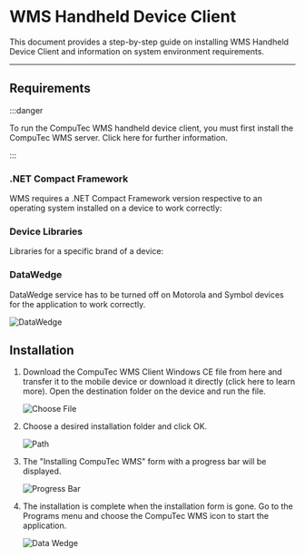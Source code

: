 # WMS Handheld Device Client

This document provides a step-by-step guide on installing WMS Handheld Device Client and information on system environment requirements.

---

## Requirements

:::danger

To run the CompuTec WMS handheld device client, you must first install the CompuTec WMS server. Click here for further information.

:::

### .NET Compact Framework

WMS requires a .NET Compact Framework version respective to an operating system installed on a device to work correctly:

<!-- | **For Windows CE**                         | [Download](./media/windows%20ce.zip)                              | -->
<!-- |--------------------------------------------|-------------------------------------------------------------------| -->
<!-- | **For: Windows Mobile, Handheld Compact**  | [Download](./media/windows%20mobile%20i%20handheld%20compact.zip) | -->

### Device Libraries

Libraries for a specific brand of a device:

<!-- | Intermec with Windows CE 5 and Windows Mobile 5 | [Download](./media/win%20ce%205%20i%20wm%205.zip) | -->
<!-- |:-----------------------------------------------:|---------------------| -->
<!-- | Intermec with Windows CE 6 and Windows Mobile 6 | [Download](./media/win%20ce%206%20i%20wm6.zip)            | -->
<!-- | Symbol                     | [Download](./media/symbol.zip)            | -->

### DataWedge

DataWedge service has to be turned off on Motorola and Symbol devices for the application to work correctly.

![DataWedge](./media/data-wedge.webp)

## Installation

1. Download the CompuTec WMS Client Windows CE file from here and transfer it to the mobile device or download it directly (click here to learn more). Open the destination folder on the device and run the file.

   ![Choose File](./media/choose-file.webp)

2. Choose a desired installation folder and click OK.

   ![Path](./media/path.webp)

3. The "Installing CompuTec WMS" form with a progress bar will be displayed.

   ![Progress Bar](./media/progress-bar.webp)

4. The installation is complete when the installation form is gone. Go to the Programs menu and choose the CompuTec WMS icon to start the application.

   ![Data Wedge](./media/data-wedge-wms.webp)
